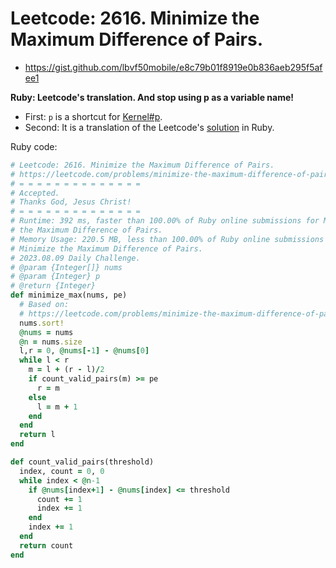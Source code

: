 # Leetcode: 2616. Minimize the Maximum Difference of Pairs.

- https://gist.github.com/lbvf50mobile/e8c79b01f8919e0b836aeb295f5afee1


**Ruby: Leetcode's translation. And stop using p as a variable name!**

- First: `p` is a shortcut for [Kernel#p](https://apidock.com/ruby/Kernel/p).
- Second: It is a translation of the Leetcode's [solution](https://leetcode.com/problems/minimize-the-maximum-difference-of-pairs/solution/) in Ruby.

Ruby code:
```Ruby
# Leetcode: 2616. Minimize the Maximum Difference of Pairs.
# https://leetcode.com/problems/minimize-the-maximum-difference-of-pairs/
# = = = = = = = = = = = = = =
# Accepted.
# Thanks God, Jesus Christ!
# = = = = = = = = = = = = = =
# Runtime: 392 ms, faster than 100.00% of Ruby online submissions for Minimize
# the Maximum Difference of Pairs.
# Memory Usage: 220.5 MB, less than 100.00% of Ruby online submissions for
# Minimize the Maximum Difference of Pairs.
# 2023.08.09 Daily Challenge.
# @param {Integer[]} nums
# @param {Integer} p
# @return {Integer}
def minimize_max(nums, pe)
  # Based on:
  # https://leetcode.com/problems/minimize-the-maximum-difference-of-pairs/solution/
  nums.sort!
  @nums = nums
  @n = nums.size
  l,r = 0, @nums[-1] - @nums[0]
  while l < r
    m = l + (r - l)/2
    if count_valid_pairs(m) >= pe
      r = m
    else
      l = m + 1
    end
  end
  return l
end

def count_valid_pairs(threshold)
  index, count = 0, 0
  while index < @n-1
    if @nums[index+1] - @nums[index] <= threshold
      count += 1
      index += 1
    end
    index += 1
  end
  return count
end
```
